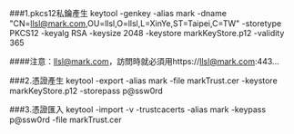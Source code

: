 ###1.pkcs12私鑰產生
keytool -genkey -alias mark -dname "CN=llsl@mark.com,OU=llsl,O=llsl,L=XinYe,ST=Taipei,C=TW" -storetype PKCS12 -keyalg RSA -keysize 2048 -keystore markKeyStore.p12 -validity 365

####注意：llsl@mark.com，訪問時就必須用https://llsl@mark.com:443...

###2.憑證產生
keytool -export -alias mark -file markTrust.cer -keystore markKeyStore.p12 -storepass p@ssw0rd

###3.憑證匯入
keytool -import -v -trustcacerts -alias mark -keypass p@ssw0rd -file markTrust.cer
